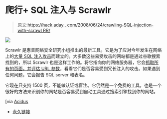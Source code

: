 # 爬行+ SQL 注入与 Scrawlr

> 原文:[https://hack aday . com/2008/06/24/crawling-SQL-injection-with-scrawl RR/](https://hackaday.com/2008/06/24/crawling-sql-injection-with-scrawlr/)

![](../Images/7a632591cae815fb343ad557a1f71039.png)

Scrawlr 是惠普网络安全研究小组推出的最新工具。它是为了应对今年发生在网络上的[大量 SQL 注入攻击](http://www.microsoft.com/technet/security/advisory/954462.mspx)而建立的。大多数这些易受攻击的网站都是通过谷歌搜索找到的，所以 Scrawlr 也是这样工作的。将它指向你的网络服务器，它会[抓取所有的页面，并评估 URL 参数](http://www.communities.hp.com/securitysoftware/blogs/spilabs/archive/2008/06/23/finding-sql-injection-with-scrawlr.aspx)，看看它们是否容易受到冗长注入的攻击。如果遇到任何问题，它会报告 SQL server 和表名。

它现在只支持 1500 页，不能做认证或盲注。它仍然是一个免费的工具，也是一个很好的方法来识别你的网站是否容易受到自动工具通过搜索引擎找到你的网站。

[via [Acidus](http://www.memestreams.net/users/acidus/blogid10328589/)

*   [永久链接](http://www.communities.hp.com/securitysoftware/blogs/spilabs/archive/2008/06/23/finding-sql-injection-with-scrawlr.aspx)